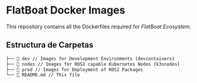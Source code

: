 # FlatBoat Docker Images

This repository contains all the Dockerfiles required for *FlatBoat Ecosystem*.

## Estructura de Carpetas

```bash
├──  dev // Images for Development Environments (devcontainers)
├──  nodes // Images for ROS2 capable Kubernetes Nodes (k3snodes)
├──  prod // Images for Deployment of ROS2 Packages
└──  README.md // This file
```
